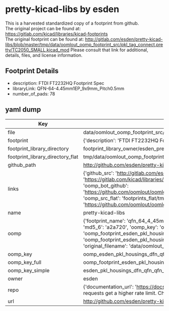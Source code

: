 # pretty-kicad-libs by esden  
This is a harvested standardized copy of a footprint from github.  
The original project can be found at:  
https://gitlab.com/kicad/libraries/kicad-footprints  
The original footprint can be found at:
http://gitlab.com/esden/pretty-kicad-libs/blob/master/tmp/data/oomlout_oomp_footprint_src/pkl_tag_connect.pretty/TC2050_SMALL.kicad_mod
Please consult that link for additional, details, files, and license information.  
## Footprint Details
* description: FTDI FT2232HQ Footprint Spec  
* libraryLink: QFN-64-4.45mm1EP_9x9mm_Pitch0.5mm  
* number_of_pads: 78  
## yaml dump  
| Key | Value |  
| --- | --- |  
| file | data/oomlout_oomp_footprint_src/pretty-kicad-libs/pkl_housings_dfn_qfn.pretty/QFN-64-4.45mm1EP_9x9mm_Pitch0.5mm.kicad_mod |  
| footprint | {'description': 'FTDI FT2232HQ Footprint Spec', 'libraryLink': 'QFN-64-4.45mm1EP_9x9mm_Pitch0.5mm', 'number_of_pads': 78} |  
| footprint_library_directory | footprint_library_owner/esden_pretty-kicad-libs |  
| footprint_library_directory_flat | tmp/data/oomlout_oomp_footprint_src/footprints_flat/esden_pkl_housings_dfn_qfn_qfn_64_4_45mm1ep_9x9mm_pitch0_5mm/working |  
| github_path | http://github.com/esden/pretty-kicad-libs/blob/master/tmp/data/oomlout_oomp_footprint_src/pkl_housings_dfn_qfn.pretty/QFN-64-4.45mm1EP_9x9mm_Pitch0.5mm.kicad_mod |  
| links | {'github_src': 'http://gitlab.com/esden/pretty-kicad-libs/blob/master/tmp/data/oomlout_oomp_footprint_src/pkl_tag_connect.pretty/TC2050_SMALL.kicad_mod', 'github_src_repo': 'https://gitlab.com/kicad/libraries/kicad-footprints', 'oomp_bot': 'tmp/data/oomlout_oomp_footprint_src/footprints/esden_pkl_housings_dfn_qfn_qfn_64_4_45mm1ep_9x9mm_pitch0_5mm/working', 'oomp_bot_github': 'https://github.com/oomlout/oomlout_oomp_footprint_bot/tree/main/tmp/data/oomlout_oomp_footprint_src/footprints/esden_pkl_housings_dfn_qfn_qfn_64_4_45mm1ep_9x9mm_pitch0_5mm/working', 'oomp_src_flat': 'footprints_flat/tmp/data/oomlout_oomp_footprint_src/footprints_flat/esden_pkl_housings_dfn_qfn_qfn_64_4_45mm1ep_9x9mm_pitch0_5mm/working', 'oomp_src_flat_github': 'https://github.com/oomlout/oomlout_oomp_footprint_src/tree/main/tmp/data/oomlout_oomp_footprint_src/footprints_flat/esden_pkl_housings_dfn_qfn_qfn_64_4_45mm1ep_9x9mm_pitch0_5mm/working'} |  
| name | pretty-kicad-libs |  
| oomp | {'footprint_name': 'qfn_64_4_45mm1ep_9x9mm_pitch0_5mm', 'library_name': 'pkl_housings_dfn_qfn', 'md5': 'a2a720a9b4c51083ea5521f1a492cdb0', 'md5_10': 'a2a720a9b4', 'md5_5': 'a2a72', 'md5_6': 'a2a720', 'oomp_key': 'oomp_esden_pkl_housings_dfn_qfn_qfn_64_4_45mm1ep_9x9mm_pitch0_5mm', 'oomp_key_extra': 'oomp_footprint_esden_pkl_housings_dfn_qfn_qfn_64_4_45mm1ep_9x9mm_pitch0_5mm', 'oomp_key_full': 'oomp_footprint_esden_pkl_housings_dfn_qfn_qfn_64_4_45mm1ep_9x9mm_pitch0_5mm_a2a720', 'oomp_key_simple': 'esden_pkl_housings_dfn_qfn_qfn_64_4_45mm1ep_9x9mm_pitch0_5mm', 'original_filename': 'data/oomlout_oomp_footprint_src/pretty-kicad-libs/pkl_housings_dfn_qfn.pretty/QFN-64-4.45mm1EP_9x9mm_Pitch0.5mm.kicad_mod', 'owner_name': 'esden'} |  
| oomp_key | oomp_esden_pkl_housings_dfn_qfn_qfn_64_4_45mm1ep_9x9mm_pitch0_5mm |  
| oomp_key_full | oomp_footprint_esden_pkl_housings_dfn_qfn_qfn_64_4_45mm1ep_9x9mm_pitch0_5mm |  
| oomp_key_simple | esden_pkl_housings_dfn_qfn_qfn_64_4_45mm1ep_9x9mm_pitch0_5mm |  
| owner | esden |  
| repo | {'documentation_url': 'https://docs.github.com/rest/overview/resources-in-the-rest-api#rate-limiting', 'message': "API rate limit exceeded for 84.66.142.224. (But here's the good news: Authenticated requests get a higher rate limit. Check out the documentation for more details.)"} |  
| url | http://github.com/esden/pretty-kicad-libs |  


